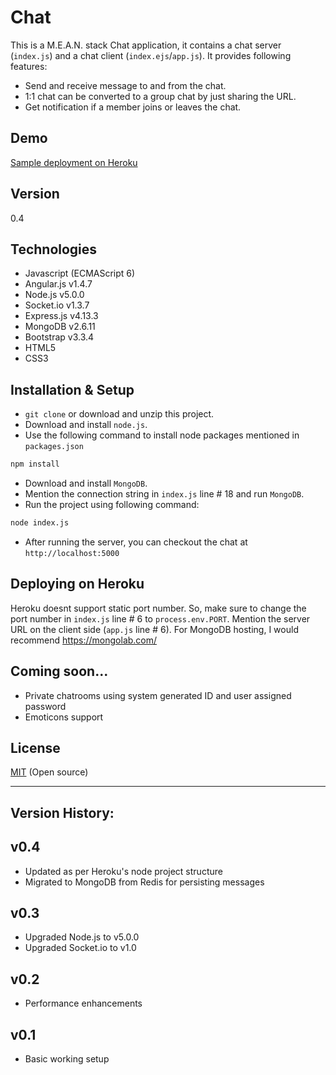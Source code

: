 Chat
====

This is a M.E.A.N. stack Chat application, it contains a chat server (`index.js`) and a chat client (`index.ejs`/`app.js`). It provides following features:

  - Send and receive message to and from the chat.
  - 1:1 chat can be converted to a group chat by just sharing the URL.
  - Get notification if a member joins or leaves the chat.

Demo
----
[Sample deployment on Heroku]


Version
----

0.4


Technologies
----
* Javascript (ECMAScript 6)
* Angular.js v1.4.7
* Node.js v5.0.0
* Socket.io v1.3.7
* Express.js v4.13.3
* MongoDB v2.6.11
* Bootstrap v3.3.4
* HTML5
* CSS3


Installation & Setup
----
* `git clone` or download and unzip this project.
* Download and install `node.js`.
* Use the following command to install node packages mentioned in `packages.json`
```sh
npm install
```

* Download and install `MongoDB`. 
* Mention the connection string in `index.js` line # 18 and run `MongoDB`.
* Run the project using following command:
```sh
node index.js
```

* After running the server, you can checkout the chat at `http://localhost:5000`

Deploying on Heroku
----
Heroku doesnt support static port number. So, make sure to change the port number in `index.js` line # 6 to `process.env.PORT`. Mention the server URL on the client side (`app.js` line # 6).
For MongoDB hosting, I would recommend https://mongolab.com/

Coming soon...
----
  - Private chatrooms using system generated ID and user assigned password
  - Emoticons support


License
----

[MIT] (Open source)

[MIT]:http://opensource.org/licenses/MIT
[Sample deployment on Heroku]:https://my-chat-demo.herokuapp.com/


___

Version History:
----
v0.4
-----------
* Updated as per Heroku's node project structure
* Migrated to MongoDB from Redis for persisting messages

v0.3
-----------
* Upgraded Node.js to v5.0.0
* Upgraded Socket.io to v1.0

v0.2
-----------
* Performance enhancements

v0.1
-----------
* Basic working setup

